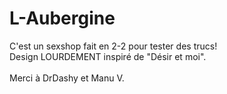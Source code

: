 # L-Aubergine
C'est un sexshop fait en 2-2 pour tester des trucs!
<br>Design LOURDEMENT inspiré de "Désir et moi".
<br><br>
Merci à DrDashy et Manu V.
